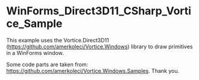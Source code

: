 # WinForms_Direct3D11_CSharp_Vortice_Sample
This example uses the Vortice.Direct3D11 (https://github.com/amerkoleci/Vortice.Windows) library to draw primitives in a WinForms window.

Some code parts are taken from: https://github.com/amerkoleci/Vortice.Windows.Samples. Thank you.
